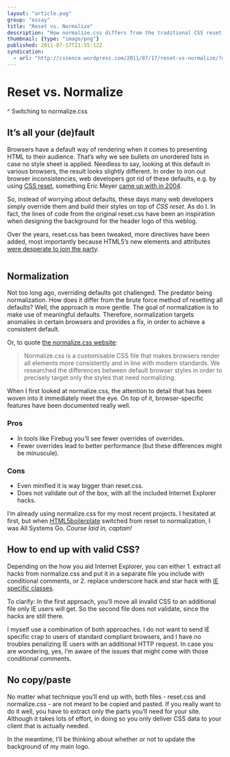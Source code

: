 ```yaml
---
layout: "article.pug"
group: "essay"
title: "Reset vs. Normalize"
description: "How normalize.css differs from the traditional CSS reset."
thumbnail: {type: "image/png"}
published: 2011-07-17T21:55:12Z
syndication:
  - url: "http://cssence.wordpress.com/2011/07/17/reset-vs-normalize/?draft"
---
```


# Reset vs. Normalize
^ Switching to normalize.css

## It’s all your (de)fault

Browsers have a default way of rendering when it comes to presenting HTML to their audience. That’s why we see bullets on unordered lists in case no style sheet is applied. Needless to say, looking at this default in various browsers, the result looks slightly different. In order to iron out browser inconsistencies, web developers got rid of these defaults, e.g. by using [CSS reset](http://developer.yahoo.com/yui/reset/), something Eric Meyer [came up with in 2004](http://meyerweb.com/eric/thoughts/2004/09/15/emreallyem-undoing-htmlcss/).

So, instead of worrying about defaults, these days many web developers simply override them and build their styles on top of _CSS reset_. As do I. In fact, the lines of code from the original reset.css have been an inspiration when designing the background for the header logo of this weblog.

Over the years, reset.css has been tweaked, more directives have been added, most importantly because HTML5’s new elements and attributes [were desperate to join the party](http://html5doctor.com/html-5-reset-stylesheet/).

<p class="blend"><img src="/2011/reset-vs-normalize.vs.png" alt=""></p>

## Normalization

Not too long ago, overriding defaults got challenged. The predator being normalization. How does it differ from the brute force method of resetting all defaults? Well, the approach is more gentle. The goal of normalization is to make use of meaningful defaults. Therefore, normalization targets anomalies in certain browsers and provides a fix, in order to achieve a consistent default.

Or, to quote [the normalize.css website](http://necolas.github.com/normalize.css/):

> Normalize.css is a customisable CSS file that makes browsers render all elements more consistently and in line with modern standards. We researched the differences between default browser styles in order to precisely target only the styles that need normalizing.

When I first looked at normalize.css, the attention to detail that has been woven into it immediately meet the eye. On top of it, browser-specific features have been documented really well.

### Pros

* In tools like Firebug you’ll see fewer overrides of overrides.
* Fewer overrides lead to better performance (but these differences might be minuscule).

### Cons

* Even minified it is way bigger than reset.css.
* Does not validate out of the box, with all the included Internet Explorer hacks.

I’m already using normalize.css for my most recent projects. I hesitated at first, but when [HTML5boilerplate](http://html5boilerplate.com) switched from reset to normalization, I was All Systems Go. _Course laid in, captain!_

## How to end up with valid CSS?

Depending on the how you aid Internet Explorer, you can either 1. extract all hacks from normalize.css and put it in a separate file you include with conditional comments, or 2. replace underscore hack and star hack with [IE specific classes](/2011/farewell-css-hacks).

To clarify: In the first approach, you’ll move all invalid CSS to an additional file only IE users will get. So the second file does not validate, since the hacks are still there.

I myself use a combination of both approaches. I do not want to send IE specific crap to users of standard compliant browsers, and I have no troubles penalizing IE users with an additional HTTP request. In case you are wondering, yes, I’m aware of the issues that might come with those conditional comments.

## No copy/paste

No matter what technique you’ll end up with, both files - reset.css and normalize.css - are not meant to be copied and pasted. If you really want to do it well, you have to extract only the parts you’ll need for your site. Although it takes lots of effort, in doing so you only deliver CSS data to your client that is actually needed.

In the meantime, I’ll be thinking about whether or not to update the background of my main logo.
